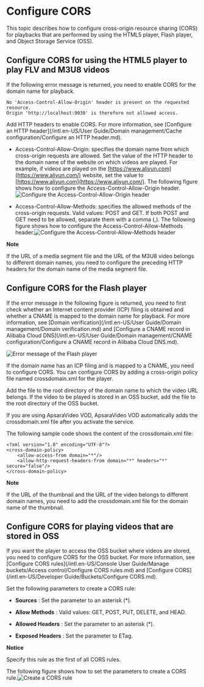 Configure CORS 
===================================

This topic describes how to configure cross-origin resource sharing (CORS) for playbacks that are performed by using the HTML5 player, Flash player, and Object Storage Service (OSS). 

Configure CORS for using the HTML5 player to play FLV and M3U8 videos 
------------------------------------------------------------------------------------------

If the following error message is returned, you need to enable CORS for the domain name for playback. 

    No 'Access-Control-Allow-Origin' header is present on the requested resource. 
    Origin 'http://localhost:9030' is therefore not allowed access. 



Add HTTP headers to enable CORS. For more information, see [Configure an HTTP header](/intl.en-US/User Guide/Domain management/Cache configuration/Configure an HTTP header.md). 

* Access-Control-Allow-Origin: specifies the domain name from which cross-origin requests are allowed. Set the value of the HTTP header to the domain name of the website on which videos are played. For example, if videos are played on the [https://www.aliyun.com](https://www.aliyun.com/) website, set the value to [https://www.aliyun.com](https://www.aliyun.com/). The following figure shows how to configure the Access-Control-Allow-Origin header.![Configure the Access-Control-Allow-Origin header](https://static-aliyun-doc.oss-accelerate.aliyuncs.com/assets/img/en-US/2364784261/p271224.png)

  




<!-- -->

* Access-Control-Allow-Methods: specifies the allowed methods of the cross-origin requests. Valid values: POST and GET. If both POST and GET need to be allowed, separate them with a comma (,). The following figure shows how to configure the Access-Control-Allow-Methods header.![Configure the Access-Control-Allow-Methods header](https://static-aliyun-doc.oss-accelerate.aliyuncs.com/assets/img/en-US/7132442261/p271225.png)

  



**Note**

If the URL of a media segment file and the URL of the M3U8 video belongs to different domain names, you need to configure the preceding HTTP headers for the domain name of the media segment file.

Configure CORS for the Flash player 
--------------------------------------------------------

If the error message in the following figure is returned, you need to first check whether an Internet content provider (ICP) filing is obtained and whether a CNAME is mapped to the domain name for playback. For more information, see [Domain verification](/intl.en-US/User Guide/Domain management/Domain verification.md) and [Configure a CNAME record in Alibaba Cloud DNS](/intl.en-US/User Guide/Domain management/CNAME configuration/Configure a CNAME record in Alibaba Cloud DNS.md). 

![Error message of the Flash player](https://static-aliyun-doc.oss-accelerate.aliyuncs.com/assets/img/en-US/7132442261/p271226.png)

If the domain name has an ICP filing and is mapped to a CNAME, you need to configure CORS. You can configure CORS by adding a cross-origin policy file named crossdomain.xml for the player. 

Add the file to the root directory of the domain name to which the video URL belongs. If the video to be played is stored in an OSS bucket, add the file to the root directory of the OSS bucket. 

If you are using ApsaraVideo VOD, ApsaraVideo VOD automatically adds the crossdomain.xml file after you activate the service. 

The following sample code shows the content of the crossdomain.xml file: 

    <?xml version="1.0" encoding="UTF-8"?>
    <cross-domain-policy>
        <allow-access-from domain="*"/>
        <allow-http-request-headers-from domain="*" headers="*" secure="false"/>
    </cross-domain-policy>


**Note**

If the URL of the thumbnail and the URL of the video belongs to different domain names, you need to add the crossdomain.xml file for the domain name of the thumbnail.

Configure CORS for playing videos that are stored in OSS 
-----------------------------------------------------------------------------

If you want the player to access the OSS bucket where videos are stored, you need to configure CORS for the OSS bucket. For more information, see [Configure CORS rules](/intl.en-US/Console User Guide/Manage buckets/Access control/Configure CORS rules.md) and [Configure CORS](/intl.en-US/Developer Guide/Buckets/Configure CORS.md). 

Set the following parameters to create a CORS rule: 

* **Sources** : Set the parameter to an asterisk (\*).

  

* **Allow Methods** : Valid values: GET, POST, PUT, DELETE, and HEAD.

  

* **Allowed Headers** : Set the parameter to an asterisk (\*).

  

* **Exposed Headers** : Set the parameter to ETag.

  





**Notice**

Specify this rule as the first of all CORS rules.

The following figure shows how to set the parameters to create a CORS rule.![Create a CORS rule](https://static-aliyun-doc.oss-accelerate.aliyuncs.com/assets/img/en-US/7132442261/p271235.png)
